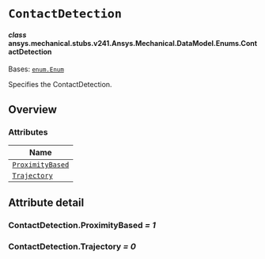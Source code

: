 # `ContactDetection`

<a id="ansys.mechanical.stubs.v241.Ansys.Mechanical.DataModel.Enums.ContactDetection"></a>

#### *class* ansys.mechanical.stubs.v241.Ansys.Mechanical.DataModel.Enums.ContactDetection

Bases: [`enum.Enum`](https://docs.python.org/3/library/enum.html#enum.Enum)

Specifies the ContactDetection.

<!-- !! processed by numpydoc !! -->

<a id="overview"></a>

## Overview

### Attributes

| Name |
| -------------------------------------------------------- |
| [`ProximityBased`](#ContactDetection.ProximityBased) |
| [`Trajectory`](#ContactDetection.Trajectory) |

<a id="attribute-detail"></a>

## Attribute detail

<a id="ContactDetection.ProximityBased"></a>

### ContactDetection.ProximityBased *= 1*

<a id="ContactDetection.Trajectory"></a>

### ContactDetection.Trajectory *= 0*


